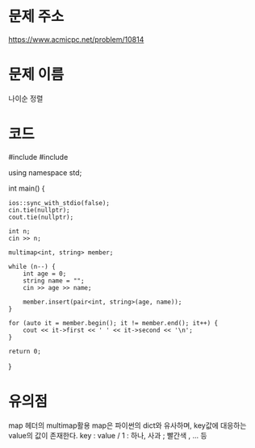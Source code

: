 # 문제 주소
https://www.acmicpc.net/problem/10814

# 문제 이름
나이순 정렬

# 코드
#include <iostream>
#include <map>

using namespace std;

int main() {

	ios::sync_with_stdio(false);
	cin.tie(nullptr);
	cout.tie(nullptr);

	int n;
	cin >> n;

	multimap<int, string> member;

	while (n--) {
		int age = 0;
		string name = "";
		cin >> age >> name;

		member.insert(pair<int, string>(age, name));
	}
	
	for (auto it = member.begin(); it != member.end(); it++) {
		cout << it->first << ' ' << it->second << '\n';
	}

	return 0;
}

# 유의점
map 헤더의 multimap활용
map은 파이썬의 dict와 유사하며, key값에 대응하는 value의 값이 존재한다.
key : value / 1 : 하나, 사과 ; 빨간색 , ... 등

